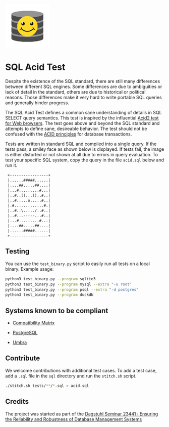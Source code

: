 <div align="left">
 <img src="logo.svg" height="140"/>
</div>

# SQL Acid Test

Despite the existence of the SQL standard, there are still many differences between different SQL engines. Some differences are due to ambiguities or lack of detail in the standard, others are due to historical or political reasons. Those differences make it very hard to write portable SQL queries and generally hinder progress.

The SQL Acid Test defines a common sane understanding of details in SQL SELECT query semantics. This test is inspired by the influential [Acid2 test for Web browsers](https://en.wikipedia.org/wiki/Acid2). The test goes above and beyond the SQL standard and attempts to define sane, desireable behavior. The test should not be confused with the [ACID principles](https://en.wikipedia.org/wiki/ACID) for database transactions.

Tests are written in standard SQL and compiled into a single query. If the tests pass, a smiley face as shown below is displayed. If tests fail, the image is either distorted or not shown at all due to errors in query evaluation. To test your specific SQL system, copy the query in the file `acid.sql` below and run it.

```
 +-----------------+
 |......#####......|
 |....##.....##....|
 |...#.........#...|
 |..#..()...()..#..|
 |..#.....o.....#..|
 |.#.............#.|
 |..#..\...../..#..|
 |..#...-----...#..|
 |...#.........#...|
 |....##.....##....|
 |......#####......|
 +-----------------+
 ```

## Testing

You can use the `test_binary.py` script to easily run all tests on a local binary. Example usage:

```bash
python3 test_binary.py --program sqlite3
python3 test_binary.py --program mysql --extra "-u root"
python3 test_binary.py --program psql --extra "-d postgres"
python3 test_binary.py --program duckdb
```

## Systems known to be compliant

* [Compatibility Matrix](https://docs.google.com/spreadsheets/d/1uDqQeXAWH8N9U6YeY5GpRgDsZugFUrMuz5EpXUutsVs/edit?usp=sharing)

* [PostgreSQL](https://www.postgresql.org)
* [Umbra](https://umbra-db.com)

## Contribute
We welcome contributions with additional test cases. To add a test case, add a `.sql` file in the `sql` directory and run the `stitch.sh` script.

```bash
./stitch.sh tests/**/*.sql > acid.sql
```

## Credits
The project was started as part of the [Dagstuhl Seminar 23441 : Ensuring the Reliability and Robustness of Database Management Systems](https://www.dagstuhl.de/en/seminars/seminar-calendar/seminar-details/23441)

